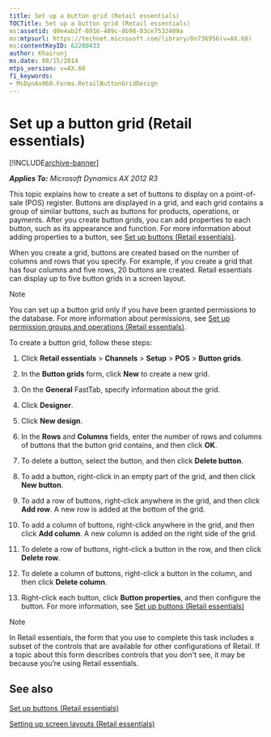 ```yaml
---
title: Set up a button grid (Retail essentials)
TOCTitle: Set up a button grid (Retail essentials)
ms:assetid: d0e4ab2f-0916-489c-8b98-03ce7532409a
ms:mtpsurl: https://technet.microsoft.com/library/Dn736956(v=AX.60)
ms:contentKeyID: 62200433
author: Khairunj
ms.date: 08/15/2014
mtps_version: v=AX.60
f1_keywords:
- MsDynAx060.Forms.RetailButtonGridDesign
---
```


# Set up a button grid (Retail essentials) 


[!INCLUDE[archive-banner](includes/archive-banner.md)]


_**Applies To:** Microsoft Dynamics AX 2012 R3_

This topic explains how to create a set of buttons to display on a point-of-sale (POS) register. Buttons are displayed in a grid, and each grid contains a group of similar buttons, such as buttons for products, operations, or payments. After you create button grids, you can add properties to each button, such as its appearance and function. For more information about adding properties to a button, see [Set up buttons (Retail essentials)](set-up-buttons-retail-essentials.md).

When you create a grid, buttons are created based on the number of columns and rows that you specify. For example, if you create a grid that has four columns and five rows, 20 buttons are created. Retail essentials can display up to five button grids in a screen layout.


> [!NOTE]
> <P>You can set up a button grid only if you have been granted permissions to the database. For more information about permissions, see <A href="set-up-permission-groups-and-operations-retail-essentials.md">Set up permission groups and operations (Retail essentials)</A>.</P>



To create a button grid, follow these steps:

1.  Click **Retail essentials** \> **Channels** \> **Setup** \> **POS** \> **Button grids**.

2.  In the **Button grids** form, click **New** to create a new grid.

3.  On the **General** FastTab, specify information about the grid.

4.  Click **Designer**.

5.  Click **New design**.

6.  In the **Rows** and **Columns** fields, enter the number of rows and columns of buttons that the button grid contains, and then click **OK**.

7.  To delete a button, select the button, and then click **Delete button**.

8.  To add a button, right-click in an empty part of the grid, and then click **New button**.

9.  To add a row of buttons, right-click anywhere in the grid, and then click **Add row**. A new row is added at the bottom of the grid.

10. To add a column of buttons, right-click anywhere in the grid, and then click **Add column**. A new column is added on the right side of the grid.

11. To delete a row of buttons, right-click a button in the row, and then click **Delete row**.

12. To delete a column of buttons, right-click a button in the column, and then click **Delete column**.

13. Right-click each button, click **Button properties**, and then configure the button. For more information, see [Set up buttons (Retail essentials)](set-up-buttons-retail-essentials.md)


> [!NOTE]
> <P>In Retail essentials, the form that you use to complete this task includes a subset of the controls that are available for other configurations of Retail. If a topic about this form describes controls that you don't see, it may be because you’re using Retail essentials.</P>



## See also

[Set up buttons (Retail essentials)](set-up-buttons-retail-essentials.md)

[Setting up screen layouts (Retail essentials)](setting-up-screen-layouts-retail-essentials.md)

  


